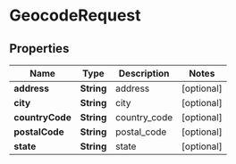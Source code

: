 
# GeocodeRequest

## Properties
Name | Type | Description | Notes
------------ | ------------- | ------------- | -------------
**address** | **String** | address |  [optional]
**city** | **String** | city |  [optional]
**countryCode** | **String** | country_code |  [optional]
**postalCode** | **String** | postal_code |  [optional]
**state** | **String** | state |  [optional]



